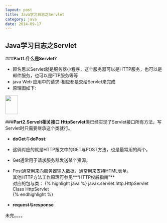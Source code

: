 ```yaml
---
layout: post
title: Java学习日志之Servlet
category: java
date: 2014-09-17
---
```

## Java学习日志之Servlet

###**Part1.什么是Servlet?**
- 顾名思义Servlet就是服务器小程序，这个服务器可以是HTTP服务，也可以是邮件服务，也可以是FTP服务等等
- java Web 应用中的请求-相应都是交给Servlet来完成
- 原理图如下: 
<img src="http://www.blogjava.net/images/blogjava_net/fancydeepin/myself/servlet.png" width="40px" height="60px" />

###**Part2.Servelt相关接口**
    **HttpServlet**类已经实现了Servlet接口所有方法，写Servlet时只需要继承这个类就行。

- **doGet**与**doPost**:   
 - 这俩对应的就是HTTP报文中的GET与POST方法，也是最常用的两个。   
 - Get通常用于请求服务器发送某个资源。   
 - Post通常用来向服务器输入数据，通常用来支持HTML表单。   
 其他HTTP方法工作原理可参见**“HTTP权威指南”**      
    对应的包与类：
{% highlight java %}
    javax.servlet.http.HttpServlet   
    Class HttpServlet   
{% endhighlight %}   

- **request**与**response**

未完。。。。
